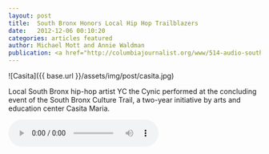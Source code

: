 ```yaml
---
layout: post
title:  South Bronx Honors Local Hip Hop Trailblazers
date:   2012-12-06 00:10:20
categories: articles featured
author: Michael Mott and Annie Waldman
publication: <a href="http://columbiajournalist.org/www/514-audio-south-bronx-honors-local-hip-hop-trailblazers/story">The Columbia Journalist</a>
---
```


![Casita]({{ base.url }}/assets/img/post/casita.jpg)

Local South Bronx hip-hop artist YC the Cynic performed at the concluding event of the South Bronx Culture Trail, a two-year initiative by arts and education center Casita Maria.

<audio controls>
	<source src="{{ base.url }}/assets/multimedia/casita.mp3" type="audio/mpeg">
	Your browser does not support the audio tag.
</audio>